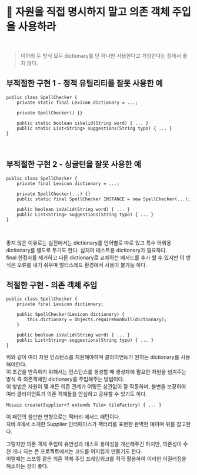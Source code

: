 # 🔑 자원을 직접 명시하지 말고 의존 객체 주입을 사용하라

<br>

> 이하의 두 방식 모두 dictionary를 단 하나만 사용한다고 가정한다는 점에서 좋지 않다.

## 부적절한 구현 1 - 정적 유틸리티를 잘못 사용한 예

```
public class SpellChecker {
    private static final Lexicon dictionary = ...;

    private SpellChecker() {}

    public static boolean isValid(String word) { ... }
    public static List<String> suggestions(String typo) { ... }
}
```

<br>

## 부적절한 구현 2 - 싱글턴을 잘못 사용한 예

```
public class SpellChecker {
    private final Lexicon dictionary = ...;

    private SpellChecker(...) {}
    public static final SpellChecker INSTANCE = new SpellChecker(...);

    public boolean isValid(String word) { ... }
    public List<String> suggestions(String typo) { ... }
}
```

<br>

좋지 않은 이유로는 실전에서는 dictionary를 언어별로 따로 있고 특수 어휘용 dictionary를 별도로 두기도 한다. 심지어 테스트용 dictionary가 필요하다.<br>
final 한정자를 제거하고 다른 dictionary로 교체하는 메서드를 추가 할 수 있지만 이 방식은 오류를 내기 쉬우며 멀티스레드 환경에서 사용이 불가능 하다.<br>

## 적절한 구현 - 의존 객체 주입

```
public class SpellChecker {
    private final Lexicon dictionary;

    public SpellChecker(Lexicon dictionary) {
        this.dictionary = Objects.requireNonNull(dictionary);
    }

    public boolean isValid(String word) { ... }
    public List<String> suggestions(String typo) { ... }
}
```

위와 같이 여러 자원 인스턴스를 지원해야하며 클라이언트가 원하는 dictionary를 사용해야한다.<br>
이 조건을 만족하기 위해서는 인스턴스를 생성할 때 생성자에 필요한 자원을 넘겨주는 방식 즉 의존객체인 dictionary를 주입해주는 방법이다.<br>
이 방법은 자원이 몇 개든 의존 관계가 어떻든 상관없이 잘 작동하며, 불변을 보장하여 여러 클라이언트가 의존 객체들을 안심하고 공유할 수 있기도 하다.

```
Mosaic create(Supplier<? extends Tile> tileFactory) { ... }
```

이 패턴의 쓸만한 변형으로는 팩터리 메서드 패턴이다.<br>
자바 8에서 소개한 Supplier<T> 인터페이스가 팩터리를 표현한 완벽한 예이며 위를 참고한다.

그렇지만 의존 객체 주입이 유연성과 테스트 용이성을 개선해주긴 하지만, 의존성이 수천 개나 되는 큰 프로젝트에서는 코드를 어지럽게 만들기도 한다.<br>
이럴때는 스프링 같은 의존 객체 주입 프레임워크를 적극 활용하여 이러한 어질러짐을 해소하는 것이 좋다.





